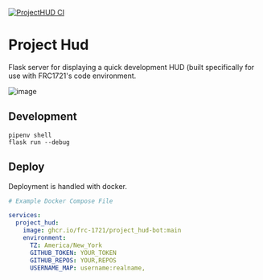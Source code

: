 [![ProjectHUD CI](https://github.com/FRC-1721/ProjectHud/actions/workflows/build_docker.yml/badge.svg)](https://github.com/FRC-1721/ProjectHud/actions/workflows/build_docker.yml)

# Project Hud

Flask server for displaying a quick development HUD (built specifically for use with FRC1721's code environment.

![image](https://github.com/user-attachments/assets/84932072-f848-4ab0-b196-a35a51713776)

## Development

```shell
pipenv shell
flask run --debug
```

## Deploy

Deployment is handled with docker.

```yaml
# Example Docker Compose File

services:
  project_hud:
    image: ghcr.io/frc-1721/project_hud-bot:main
    environment:
      TZ: America/New_York
      GITHUB_TOKEN: YOUR_TOKEN
      GITHUB_REPOS: YOUR,REPOS
      USERNAME_MAP: username:realname,
```

